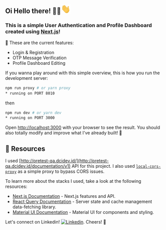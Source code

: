[linkedin]: https://www.linkedin.com/in/katherine-davenia/

## Oi Hello there! 🚀✨<img src="https://raw.githubusercontent.com/alexandre-abrioux/alexandre-abrioux/master/wave.gif" width="30px">

### This is a simple User Authentication and Profile Dashboard created using [Next.js](https://www.nextjs.org/)!

🎉 These are the current features:
- Login & Registration
- OTP Message Verification
- Profile Dashboard Editing

If you wanna play around with this simple overview, this is how you run the development server:

```bash
npm run proxy # or yarn proxy
* running on PORT 8010
```
then
```bash
npm run dev # or yarn dev
* running on PORT 3000
```

Open [http://localhost:3000](http://localhost:3000) with your browser to see the result.
You should also totally modify and improve what I've already built! 🦾


## 🔨 Resources

I used [http://pretest-qa.dcidev.id/](http://pretest-qa.dcidev.id/documentation/v1) API for this project. I also used [```local-cors-proxy```](https://github.com/garmeeh/local-cors-proxy) as a simple proxy to bypass CORS issues.

To learn more about the stacks I used, take a look at the following resources:

- [Next.js Documentation](https://nextjs.org/docs) - Next.js features and API.
- [React Query Documentation](https://react-query-v3.tanstack.com/overview) - Server state and cache management data-fetching library.
- [Material UI Documentation](https://mui.com/material-ui/getting-started/overview/) - Material UI for components and styling.


Let's connect on Linkedin! [<img alt="Linkedin" src="https://img.shields.io/badge/linkedin-blue?style=social&logo=linkedin">][linkedin]. Cheers! 🍻

